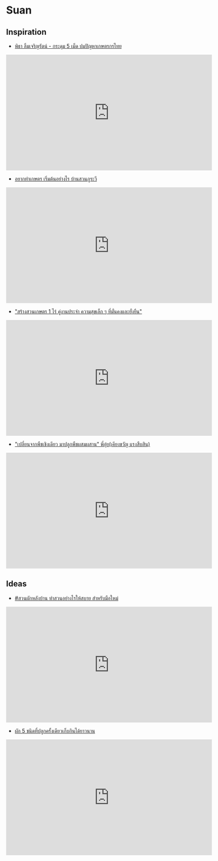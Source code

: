 # Suan

## Inspiration

- [พิธา ลิ้มเจริญรัตน์ - กระดุม 5 เม็ด ปมปัญหาเกษตรกรไทย](https://youtu.be/UNPHyihvorI)

<iframe width="560" height="315" src="https://www.youtube.com/embed/UNPHyihvorI" frameborder="0" allow="accelerometer; autoplay; encrypted-media; gyroscope; picture-in-picture" allowfullscreen></iframe>

- [อยากทำเกษตร เริ่มต้นอย่างไร บ้านสวนภูระวี](https://youtu.be/2CjE6RWrB5I)

<iframe width="560" height="315" src="https://www.youtube.com/embed/2CjE6RWrB5I" frameborder="0" allow="accelerometer; autoplay; encrypted-media; gyroscope; picture-in-picture" allowfullscreen></iframe>

- ["สร้างสวนเกษตร 1 ไร่ คู่งานประจำ ความสุขเล็ก ๆ ที่มั่นคงและยั่งยืน"](https://youtu.be/T48tzWp9IkQ)

<iframe width="560" height="315" src="https://www.youtube.com/embed/T48tzWp9IkQ" frameborder="0" allow="accelerometer; autoplay; encrypted-media; gyroscope; picture-in-picture" allowfullscreen></iframe>

- ["เปลี่ยนจากพืชเชิงเดียว มาปลูกพืชผสมผสาน" พี่อุ๋ย(เคียงขวัญ แรงสืบสิน)](https://youtu.be/uUvoHaYoM2c)

<iframe width="560" height="315" src="https://www.youtube.com/embed/uUvoHaYoM2c" frameborder="0" allow="accelerometer; autoplay; encrypted-media; gyroscope; picture-in-picture" allowfullscreen></iframe>

## Ideas

- [#สวนผักหลังบ้าน ทำสวนอย่างไรให้สบาย สำหรับมือใหม่](https://youtu.be/WuC4CK8yJlQ)

<iframe width="560" height="315" src="https://www.youtube.com/embed/WuC4CK8yJlQ" frameborder="0" allow="accelerometer; autoplay; encrypted-media; gyroscope; picture-in-picture" allowfullscreen></iframe>

- [ผัก 5 ชนิดที่ปลูกครั้งเดียวเก็บกินได้ยาวนาน](https://youtu.be/xkdqTAEFwC0)

<iframe width="560" height="315" src="https://www.youtube.com/embed/xkdqTAEFwC0" frameborder="0" allow="accelerometer; autoplay; encrypted-media; gyroscope; picture-in-picture" allowfullscreen></iframe>
